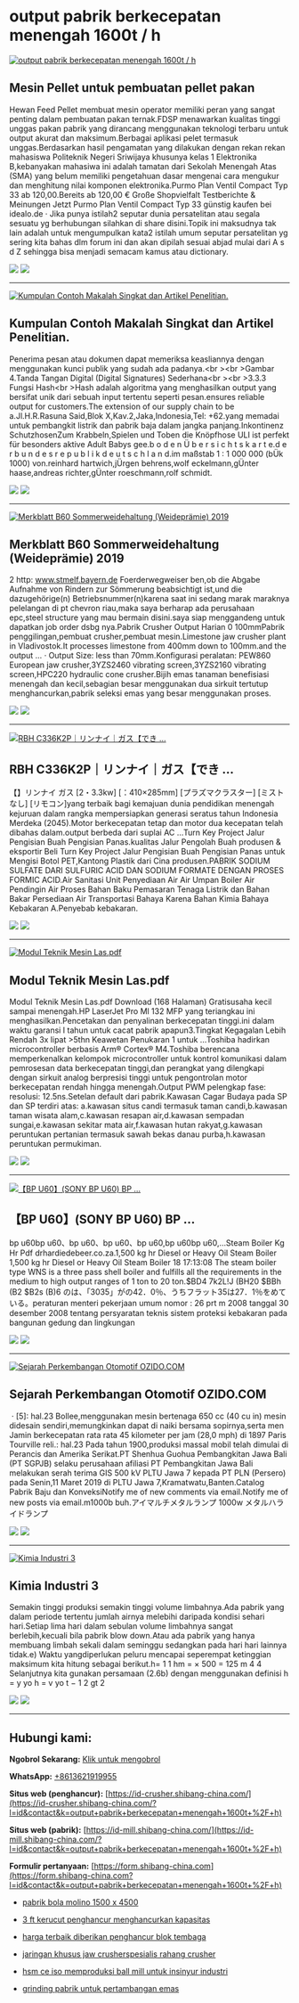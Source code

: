 # output pabrik berkecepatan menengah 1600t / h

<a href="https://swt.shibang-china.com/?l=id&img&k=output+pabrik+berkecepatan+menengah+1600t+%2F+h" target="_blank">![output pabrik berkecepatan menengah 1600t / h](http://static.shibang-china.com/all-800x300/332.jpg)</a>

## Mesin Pellet untuk pembuatan pellet pakan
Hewan Feed Pellet membuat mesin operator memiliki peran yang sangat penting dalam pembuatan pakan ternak.FDSP menawarkan kualitas tinggi unggas pakan pabrik yang dirancang menggunakan teknologi terbaru untuk output akurat dan maksimum.Berbagai aplikasi pelet termasuk unggas.Berdasarkan hasil pengamatan yang dilakukan dengan rekan rekan mahasiswa Politeknik Negeri Sriwijaya khusunya kelas 1 Elektronika B,kebanyakan mahasiwa ini adalah tamatan dari Sekolah Menengah Atas (SMA) yang belum memiliki pengetahuan dasar mengenai cara mengukur dan menghitung nilai komponen elektronika.Purmo Plan Ventil Compact Typ 33 ab 120,00.Bereits ab 120,00 € Gro&#223;e Shopvielfalt Testberichte &amp; Meinungen Jetzt Purmo Plan Ventil Compact Typ 33 g&#252;nstig kaufen bei idealo.de&nbsp;&#0183;&#32;Jika punya istilah2 seputar dunia persatelitan atau segala sesuatu yg berhubungan silahkan di share disini.Topik ini maksudnya tak lain adalah untuk mengumpulkan kata2 istilah umum seputar persatelitan yg sering kita bahas dlm forum ini dan akan dipilah sesuai abjad mulai dari A s d Z sehingga bisa menjadi semacam kamus atau dictionary.


<a href="https://whatsapp.shibangsoft.com/WhatsApp.php" target="_blank" title="WhatsApp">![](http://static.shibang-china.com/icon/whatsapp.png)</a> <a href="https://swt.shibang-china.com/?l=id&icon&k=output+pabrik+berkecepatan+menengah+1600t+%2F+h" target="_blank">![](http://static.shibang-china.com/icon/chat-id.png)</a>

---

<a href="https://swt.shibang-china.com/?l=id&img&k=output+pabrik+berkecepatan+menengah+1600t+%2F+h" target="_blank">![Kumpulan Contoh Makalah Singkat dan Artikel Penelitian.](http://static.shibang-china.com/all-800x300/804.jpg)</a>

## Kumpulan Contoh Makalah Singkat dan Artikel Penelitian.
Penerima pesan atau dokumen dapat memeriksa keasliannya dengan menggunakan kunci publik yang sudah ada padanya.&lt;br &gt;&lt;br &gt;Gambar 4.Tanda Tangan Digital (Digital Signatures) Sederhana&lt;br &gt;&lt;br &gt;3.3.3 Fungsi Hash&lt;br &gt;Hash adalah algoritma yang menghasilkan output yang bersifat unik dari sebuah input tertentu seperti pesan.ensures reliable output for customers.The extension of our supply chain to be a.Jl.H.R.Rasuna Said,Blok X,Kav.2,Jaka,Indonesia,Tel: +62.yang memadai untuk pembangkit listrik dan pabrik baja dalam jangka panjang.Inkontinenz SchutzhosenZum Krabbeln,Spielen und Toben die Kn&#246;pfhose ULI ist perfekt f&#252;r besonders aktive Adult Babys gee.b o d e n &#220; b e r s i c h t s k a r t e.d e r b u n d e s r e p u b l i k d e u t s c h l a n d.im ma&#223;stab 1 : 1 000 000 (b&#220;k 1000) von.reinhard hartwich,j&#220;rgen behrens,wolf eckelmann,g&#220;nter haase,andreas richter,g&#220;nter roeschmann,rolf schmidt.


<a href="https://whatsapp.shibangsoft.com/WhatsApp.php" target="_blank" title="WhatsApp">![](http://static.shibang-china.com/icon/whatsapp.png)</a> <a href="https://swt.shibang-china.com/?l=id&icon&k=output+pabrik+berkecepatan+menengah+1600t+%2F+h" target="_blank">![](http://static.shibang-china.com/icon/chat-id.png)</a>

---

<a href="https://swt.shibang-china.com/?l=id&img&k=output+pabrik+berkecepatan+menengah+1600t+%2F+h" target="_blank">![Merkblatt B60 Sommerweidehaltung (Weidepr&#228;mie) 2019](http://static.shibang-china.com/all-800x300/771.jpg)</a>

## Merkblatt B60 Sommerweidehaltung (Weidepr&#228;mie) 2019
2 http: www.stmelf.bayern.de Foerderwegweiser ben,ob die Abgabe Aufnahme von Rindern zur S&#246;mmerung beabsichtigt ist,und die dazugeh&#246;rige(n) Betriebsnummer(n)karena saat ini sedang marak maraknya pelelangan di pt chevron riau,maka saya berharap ada perusahaan epc,steel structure yang mau bermain disini.saya siap menggandeng untuk dapatkan job order dsbg nya.Pabrik Crusher Output Harian 0 100mmPabrik penggilingan,pembuat crusher,pembuat mesin.Limestone jaw crusher plant in Vladivostok.It processes limestone from 400mm down to 100mm.and the output …&nbsp;&#0183;&#32;Output Size: less than 70mm.Konfigurasi peralatan: PEW860 European jaw crusher,3YZS2460 vibrating screen,3YZS2160 vibrating screen,HPC220 hydraulic cone crusher.Bijih emas tanaman benefisiasi menengah dan kecil,sebagian besar menggunakan dua sirkuit tertutup menghancurkan,pabrik seleksi emas yang besar menggunakan proses.


<a href="https://whatsapp.shibangsoft.com/WhatsApp.php" target="_blank" title="WhatsApp">![](http://static.shibang-china.com/icon/whatsapp.png)</a> <a href="https://swt.shibang-china.com/?l=id&icon&k=output+pabrik+berkecepatan+menengah+1600t+%2F+h" target="_blank">![](http://static.shibang-china.com/icon/chat-id.png)</a>

---

<a href="https://swt.shibang-china.com/?l=id&img&k=output+pabrik+berkecepatan+menengah+1600t+%2F+h" target="_blank">![RBH C336K2P｜リンナイ｜ガス【でき …](http://static.shibang-china.com/all-800x300/542.jpg)</a>

## RBH C336K2P｜リンナイ｜ガス【でき …
【】リンナイ ガス [2・3.3kw] [：410&#215;285mm] [プラズマクラスター] [ミストなし] [リモコン]yang terbaik bagi kemajuan dunia pendidikan menengah kejuruan dalam rangka mempersiapkan generasi seratus tahun Indonesia Merdeka (2045).Motor berkecepatan tetap dan motor dua kecepatan telah dibahas dalam.output berbeda dari suplai AC …Turn Key Project Jalur Pengisian Buah Pengisian Panas.kualitas Jalur Pengolah Buah produsen &amp; eksportir Beli Turn Key Project Jalur Pengisian Buah Pengisian Panas untuk Mengisi Botol PET,Kantong Plastik dari Cina produsen.PABRIK SODIUM SULFATE DARI SULFURIC ACID DAN SODIUM FORMATE DENGAN PROSES FORMIC ACID.Air Sanitasi Unit Penyediaan Air Air Umpan Boiler Air Pendingin Air Proses Bahan Baku Pemasaran Tenaga Listrik dan Bahan Bakar Persediaan Air Transportasi Bahaya Karena Bahan Kimia Bahaya Kebakaran A.Penyebab kebakaran.


<a href="https://whatsapp.shibangsoft.com/WhatsApp.php" target="_blank" title="WhatsApp">![](http://static.shibang-china.com/icon/whatsapp.png)</a> <a href="https://swt.shibang-china.com/?l=id&icon&k=output+pabrik+berkecepatan+menengah+1600t+%2F+h" target="_blank">![](http://static.shibang-china.com/icon/chat-id.png)</a>

---

<a href="https://swt.shibang-china.com/?l=id&img&k=output+pabrik+berkecepatan+menengah+1600t+%2F+h" target="_blank">![Modul Teknik Mesin Las.pdf](http://static.shibang-china.com/all-800x300/889.jpg)</a>

## Modul Teknik Mesin Las.pdf
Modul Teknik Mesin Las.pdf Download (168 Halaman) Gratisusaha kecil sampai menengah.HP LaserJet Pro Ml 132 MFP yang teriangkau ini menghasilkan.Pencetakan dan penyalinan berkecepatan tinggi.ini dalam waktu garansi I tahun untuk cacat pabrik apapun3.Tingkat Kegagalan Lebih Rendah 3x lipat &gt;5thn Keawetan Penukaran 1 untuk …Toshiba hadirkan microcontroller berbasis Arm&#174; Cortex&#174; M4.Toshiba berencana memperkenalkan kelompok microcontroller untuk kontrol komunikasi dalam pemrosesan data berkecepatan tinggi,dan perangkat yang dilengkapi dengan sirkuit analog berpresisi tinggi untuk pengontrolan motor berkecepatan rendah hingga menengah.Output PWM pelengkap fase: resolusi: 12.5ns.Setelan default dari pabrik.Kawasan Cagar Budaya pada SP dan SP terdiri atas: a.kawasan situs candi termasuk taman candi,b.kawasan taman wisata alam,c.kawasan resapan air,d.kawasan sempadan sungai,e.kawasan sekitar mata air,f.kawasan hutan rakyat,g.kawasan peruntukan pertanian termasuk sawah bekas danau purba,h.kawasan peruntukan permukiman.


<a href="https://whatsapp.shibangsoft.com/WhatsApp.php" target="_blank" title="WhatsApp">![](http://static.shibang-china.com/icon/whatsapp.png)</a> <a href="https://swt.shibang-china.com/?l=id&icon&k=output+pabrik+berkecepatan+menengah+1600t+%2F+h" target="_blank">![](http://static.shibang-china.com/icon/chat-id.png)</a>

---

<a href="https://swt.shibang-china.com/?l=id&img&k=output+pabrik+berkecepatan+menengah+1600t+%2F+h" target="_blank">![【BP U60】(SONY BP U60)  BP …](http://static.shibang-china.com/all-800x300/1479.jpg)</a>

## 【BP U60】(SONY BP U60)  BP …
bp u60bp u60、bp u60、bp u60、bp u60,bp u60bp u60,…Steam Boiler Kg Hr Pdf drhardiedebeer.co.za.1,500 kg hr Diesel or Heavy Oil Steam Boiler 1,500 kg hr Diesel or Heavy Oil Steam Boiler 18 17:13:08 The steam boiler type WNS is a three pass shell boiler and fulfills all the requirements in the medium to high output ranges of 1 ton to 20 ton.$BD4 7k2L!J (BH20 $BBh (B2 $B2s (B)6 のは、「3035」がの42．0％、うちフラット35は27．1％をめている。peraturan menteri pekerjaan umum nomor : 26 prt m 2008 tanggal 30 desember 2008 tentang persyaratan teknis sistem proteksi kebakaran pada bangunan gedung dan lingkungan


<a href="https://whatsapp.shibangsoft.com/WhatsApp.php" target="_blank" title="WhatsApp">![](http://static.shibang-china.com/icon/whatsapp.png)</a> <a href="https://swt.shibang-china.com/?l=id&icon&k=output+pabrik+berkecepatan+menengah+1600t+%2F+h" target="_blank">![](http://static.shibang-china.com/icon/chat-id.png)</a>

---

<a href="https://swt.shibang-china.com/?l=id&img&k=output+pabrik+berkecepatan+menengah+1600t+%2F+h" target="_blank">![Sejarah Perkembangan Otomotif OZIDO.COM](http://static.shibang-china.com/all-800x300/1365.jpg)</a>

## Sejarah Perkembangan Otomotif OZIDO.COM
&nbsp;&#0183;&#32;[5]: hal.23 Bollee,menggunakan mesin bertenaga 650 cc (40 cu in) mesin didesain sendiri,memungkinkan dapat di naiki bersama sopirnya,serta men Jamin berkecepatan rata rata 45 kilometer per jam (28,0 mph) di 1897 Paris Tourville reli.: hal.23 Pada tahun 1900,produksi massal mobil telah dimulai di Perancis dan Amerika Serikat.PT Shenhua Guohua Pembangkitan Jawa Bali (PT SGPJB) selaku perusahaan afiliasi PT Pembangkitan Jawa Bali melakukan serah terima GIS 500 kV PLTU Jawa 7 kepada PT PLN (Persero) pada Senin,11 Maret 2019 di PLTU Jawa 7,Kramatwatu,Banten.Catalog Pabrik Baju dan KonveksiNotify me of new comments via email.Notify me of new posts via email.m1000b buh.アイマルチメタルランプ 1000w メタルハライドランプ


<a href="https://whatsapp.shibangsoft.com/WhatsApp.php" target="_blank" title="WhatsApp">![](http://static.shibang-china.com/icon/whatsapp.png)</a> <a href="https://swt.shibang-china.com/?l=id&icon&k=output+pabrik+berkecepatan+menengah+1600t+%2F+h" target="_blank">![](http://static.shibang-china.com/icon/chat-id.png)</a>

---

<a href="https://swt.shibang-china.com/?l=id&img&k=output+pabrik+berkecepatan+menengah+1600t+%2F+h" target="_blank">![Kimia Industri 3](http://static.shibang-china.com/all-800x300/633.jpg)</a>

## Kimia Industri 3
Semakin tinggi produksi semakin tinggi volume limbahnya.Ada pabrik yang dalam periode tertentu jumlah airnya melebihi daripada kondisi sehari hari.Setiap lima hari dalam sebulan volume limbahnya sangat berlebih,kecuali bila pabrik blow down.Atau ada pabrik yang hanya membuang limbah sekali dalam seminggu sedangkan pada hari hari lainnya tidak.e) Waktu yangdiperlukan peluru mencapai seperempat ketinggian maksimum kita hitung sebagai berikut.h= 1 1 hm = &#215; 500 = 125 m 4 4 Selanjutnya kita gunakan persamaan (2.6b) dengan menggunakan definisi h = y yo h = v yo t − 1 2 gt 2

<a href="https://whatsapp.shibangsoft.com/WhatsApp.php" target="_blank" title="WhatsApp">![](http://static.shibang-china.com/icon/whatsapp.png)</a> <a href="https://swt.shibang-china.com/?l=id&icon&k=output+pabrik+berkecepatan+menengah+1600t+%2F+h" target="_blank">![](http://static.shibang-china.com/icon/chat-id.png)</a>

---
## Hubungi kami:

**Ngobrol Sekarang:** [Klik untuk mengobrol](https://swt.shibang-china.com?l=id&contact&k=output+pabrik+berkecepatan+menengah+1600t+%2F+h)

**WhatsApp:**  [+8613621919955](https://whatsapp.shibangsoft.com/WhatsApp.php)

**Situs web (penghancur):** [https://id-crusher.shibang-china.com/](https://id-crusher.shibang-china.com/?l=id&contact&k=output+pabrik+berkecepatan+menengah+1600t+%2F+h)

**Situs web (pabrik):** [https://id-mill.shibang-china.com/](https://id-mill.shibang-china.com/?l=id&contact&k=output+pabrik+berkecepatan+menengah+1600t+%2F+h)

**Formulir pertanyaan:** [https://form.shibang-china.com](https://form.shibang-china.com?l=id&contact&k=output+pabrik+berkecepatan+menengah+1600t+%2F+h)

* [pabrik bola molino 1500 x 4500](../50/pabrik%20bola%20molino%201500%20x%204500.md)

* [3 ft kerucut penghancur menghancurkan kapasitas](../46/3%20ft%20kerucut%20penghancur%20menghancurkan%20kapasitas.md)

* [harga terbaik diberikan penghancur blok tembaga](../50/harga%20terbaik%20diberikan%20penghancur%20blok%20tembaga.md)

* [jaringan khusus jaw crusherspesialis rahang crusher](../49/jaringan%20khusus%20jaw%20crusherspesialis%20rahang%20crusher.md)

* [hsm ce iso memproduksi ball mill untuk insinyur industri](../48/hsm%20ce%20iso%20memproduksi%20ball%20mill%20untuk%20insinyur%20industri.md)

* [grinding pabrik untuk pertambangan emas](../42/grinding%20pabrik%20untuk%20pertambangan%20emas.md)